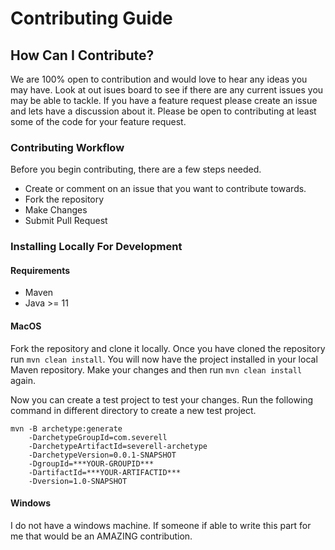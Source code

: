 # Contributing Guide

## How Can I Contribute?

We are 100% open to contribution and would love to hear any ideas you may have. Look at out isues board to see if there are any current issues you may be able to 
tackle. If you have a feature request please create an issue and lets have a discussion about it. Please be open to contributing at least some of the code for your
feature request. 

### Contributing Workflow

Before you begin contributing, there are a few steps needed.

* Create or comment on an issue that you want to contribute towards.
* Fork the repository
* Make Changes
* Submit Pull Request

### Installing Locally For Development

#### Requirements
* Maven
* Java >= 11

#### MacOS

Fork the repository and clone it locally. Once you have cloned the repository run `mvn clean install`. You will now have the project installed in your local Maven 
repository. Make your changes and then run `mvn clean install` again.

Now you can create a test project to test your changes. Run the following command in different directory to create a new test project.

```
mvn -B archetype:generate
    -DarchetypeGroupId=com.severell 
    -DarchetypeArtifactId=severell-archetype 
    -DarchetypeVersion=0.0.1-SNAPSHOT 
    -DgroupId=***YOUR-GROUPID***
    -DartifactId=***YOUR-ARTIFACTID***
    -Dversion=1.0-SNAPSHOT
```

#### Windows
I do not have a windows machine. If someone if able to write this part for me that would be an AMAZING contribution.
